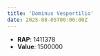 ```yaml
---
title: 'Dominus Vespertilio'
date: 2025-08-05T00:00:00Z
---
```

- **RAP**: 1411378
- **Value**: 1500000
